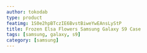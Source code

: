 ```yaml
---
author: tokodab
type: product
featimg: 1S0e2hpBTczIE6BvstBiweYwEAnsLyStP
title: Frozen Elsa Flowers Samsung Galaxy S9 Case
tags: [samsung, galaxy, s9]
category: [samsung]
---
```

